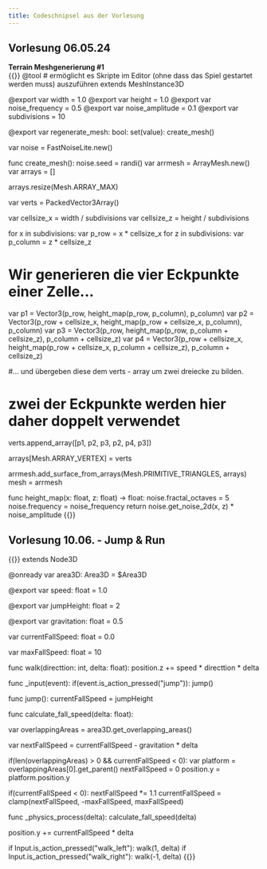 ```yaml
---
title: Codeschnipsel aus der Vorlesung
---
```


## Vorlesung 06.05.24

**Terrain Meshgenerierung #1**  
{{<highlight gdscript>}}
@tool # ermöglicht es Skripte im Editor (ohne dass das Spiel gestartet werden muss) auszuführen
extends MeshInstance3D

@export var width = 1.0
@export var height = 1.0
@export var noise_frequency = 0.5
@export var noise_amplitude = 0.1
@export var subdivisions = 10

@export var regenerate_mesh: bool:
 set(value):
  create_mesh()

var noise = FastNoiseLite.new()

func create_mesh():
 noise.seed = randi()
 var arrmesh = ArrayMesh.new()
 var arrays = []
 
 arrays.resize(Mesh.ARRAY_MAX)
 
 var verts = PackedVector3Array()
 
 var cellsize_x = width / subdivisions
 var cellsize_z = height / subdivisions
 
 for x in subdivisions:
  var p_row = x * cellsize_x
  for z in subdivisions:
   var p_column = z * cellsize_z

   # Wir generieren die vier Eckpunkte einer Zelle...
   var p1 = Vector3(p_row, height_map(p_row, p_column), p_column)
   var p2 = Vector3(p_row + cellsize_x,  height_map(p_row + cellsize_x, p_column), p_column)
   var p3 = Vector3(p_row,  height_map(p_row, p_column + cellsize_z), p_column + cellsize_z)
   var p4 = Vector3(p_row + cellsize_x,  height_map(p_row + cellsize_x, p_column + cellsize_z), p_column + cellsize_z)

   #... und übergeben diese dem verts - array um zwei dreiecke zu bilden.
   # zwei der Eckpunkte werden hier daher doppelt verwendet 
   verts.append_array([p1, p2, p3, p2, p4, p3])
 
 arrays[Mesh.ARRAY_VERTEX] = verts
 
 arrmesh.add_surface_from_arrays(Mesh.PRIMITIVE_TRIANGLES, arrays)
 mesh = arrmesh


func height_map(x: float, z: float) -> float:
 noise.fractal_octaves = 5
 noise.frequency = noise_frequency
 return noise.get_noise_2d(x, z) * noise_amplitude
{{</highlight>}}

## Vorlesung 10.06. - Jump & Run
{{<highlight gdscript>}}
extends Node3D

@onready var area3D: Area3D = $Area3D

@export var speed: float = 1.0

@export var jumpHeight: float = 2

@export var gravitation: float = 0.5

var currentFallSpeed: float = 0.0

var maxFallSpeed: float = 10


func walk(directtion: int, delta: float):
 position.z += speed * directtion * delta

func _input(event):
 if(event.is_action_pressed("jump")):
  jump()

func jump():
 currentFallSpeed = jumpHeight


func calculate_fall_speed(delta: float):

 var overlappingAreas = area3D.get_overlapping_areas()

 var nextFallSpeed = currentFallSpeed - gravitation * delta

 if(len(overlappingAreas) > 0 && currentFallSpeed < 0):
  var platform = overlappingAreas[0].get_parent()
  nextFallSpeed = 0
  position.y = platform.position.y

 if(currentFallSpeed < 0):
  nextFallSpeed *= 1.1
 currentFallSpeed = clamp(nextFallSpeed, -maxFallSpeed, maxFallSpeed)


func _physics_process(delta):
 calculate_fall_speed(delta)

 position.y += currentFallSpeed * delta

 if Input.is_action_pressed("walk_left"):
  walk(1, delta)
 if Input.is_action_pressed("walk_right"):
  walk(-1, delta)
{{</highlight>}}
